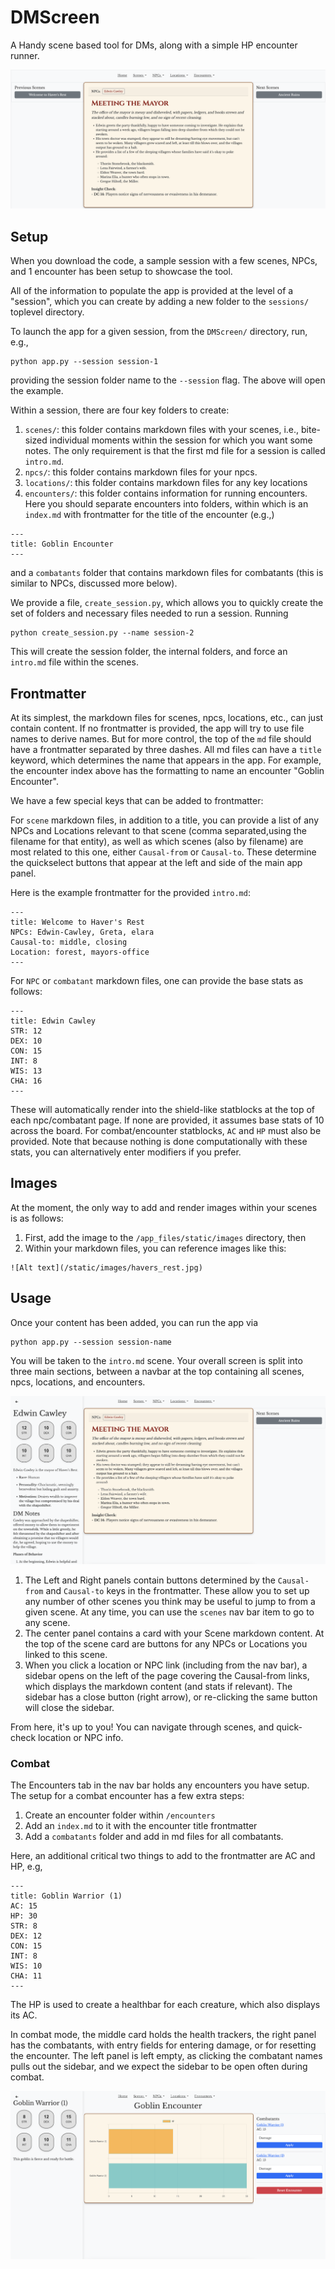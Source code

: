 # DMScreen
A Handy scene based tool for DMs, along with a simple HP encounter runner.

![](/app_files/static/images/app-example.png)

## Setup

When you download the code, a sample session with a few scenes, NPCs, and 1 encounter has been setup to showcase the tool. 

All of the information to populate the app is provided at the level of a "session", which you can create by adding a new folder to the `sessions/` toplevel directory. 

To launch the app for a given session, from the `DMScreen/` directory, run, e.g.,

```
python app.py --session session-1
```

providing the session folder name to the `--session` flag. The above will open the example.

Within a session, there are four key folders to create: 

1. `scenes/`: this folder contains markdown files with your scenes, i.e., bite-sized individual moments within the session for which you want some notes. The only requirement is that the first md file for a session is called `intro.md`. 
2. `npcs/`: this folder contains markdown files for your npcs. 
3. `locations/`: this folder contains markdown files for any key locations 
4. `encounters/`: this folder contains information for running encounters. Here you should separate encounters into folders, within which is an `index.md` with frontmatter for the title of the encounter (e.g.,)
```
---
title: Goblin Encounter
---
```
and a `combatants` folder that contains markdown files for combatants (this is similar to NPCs, discussed more below). 

We provide a file, `create_session.py`, which allows you to quickly create the set of folders and necessary files needed to run a session. Running 

```
python create_session.py --name session-2
```

This will create the session folder, the internal folders, and force an `intro.md` file within the scenes. 

## Frontmatter
At its simplest, the markdown files for scenes, npcs, locations, etc., can just contain content. If no frontmatter is provided, the app will try to use file names to derive names. But for more control, the top of the `md` file should have a frontmatter separated by three dashes. All md files can have a `title` keyword, which determines the name that appears in the app. For example, the encounter index above has the formatting to name an encounter "Goblin Encounter". 

We have a few special keys that can be added to frontmatter: 

For `scene` markdown files, in addition to a title, you can provide a list of any NPCs and Locations relevant to that scene (comma separated,using the filename for that entity), as well as which scenes (also by filename) are most related to this one, either `Causal-from` or `Causal-to`. These determine the quickselect buttons that appear at the left and side of the main app panel. 

Here is the example frontmatter for the provided `intro.md`: 

```
---
title: Welcome to Haver's Rest
NPCs: Edwin-Cawley, Greta, elara
Causal-to: middle, closing
Location: forest, mayors-office
---
```

For `NPC` or `combatant` markdown files, one can provide the base stats as follows: 
```
---
title: Edwin Cawley
STR: 12
DEX: 10
CON: 15
INT: 8
WIS: 13
CHA: 16
---
```
These will automatically render into the shield-like statblocks at the top of each npc/combatant page. If none are provided, it assumes base stats of 10 across the board. For combat/encounter statblocks, `AC` and `HP` must also be provided. Note that because nothing is done computationally with these stats, you can alternatively enter modifiers if you prefer. 

## Images 
At the moment, the only way to add and render images within your scenes is as follows: 
1. First, add the image to the `/app_files/static/images` directory, then
2. Within your markdown files, you can reference images like this:

```
![Alt text](/static/images/havers_rest.jpg)
```


## Usage 
Once your content has been added, you can run the app via 

```
python app.py --session session-name
```

You will be taken to the `intro.md` scene. Your overall screen is split into three main sections, between a navbar at the top containing all scenes, npcs, locations, and encounters. 

![](/app_files/static/images/sidebar.png)

1. The Left and Right panels contain buttons determined by the `Causal-from` and `Causal-to` keys in the frontmatter. These allow you to set up any number of other scenes you think may be useful to jump to from a given scene. At any time, you can use the `scenes` nav bar item to go to any scene. 
2. The center panel contains a card with your Scene markdown content. At the top of the scene card are buttons for any NPCs or Locations you linked to this scene. 
3. When you click a location or NPC link (including from the nav bar), a sidebar opens on the left of the page covering the Causal-from links, which displays the markdown content (and stats if relevant). The sidebar has a close button (right arrow), or re-clicking the same button will close the sidebar. 

From here, it's up to you! You can navigate through scenes, and quick-check location or NPC info. 

### Combat 
The Encounters tab in the nav bar holds any encounters you have setup. The setup for a combat encounter has a few extra steps: 
1. Create an encounter folder within `/encounters`
2. Add an `index.md` to it with the encounter title frontmatter
3. Add a `combatants` folder and add in md files for all combatants. 

Here, an additional critical two things to add to the frontmatter are AC and HP, e.g,
```
---
title: Goblin Warrior (1)
AC: 15
HP: 30
STR: 8
DEX: 12
CON: 15
INT: 8
WIS: 10
CHA: 11
---
```

The HP is used to create a healthbar for each creature, which also displays its AC. 

In combat mode, the middle card holds the health trackers, the right panel has the combatants, with entry fields for entering damage, or for resetting the encounter. The left panel is left empty, as clicking the combatant names pulls out the sidebar, and we expect the sidebar to be open often during combat.

![](/app_files/static/images/combat-example.png)